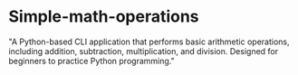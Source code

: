 # Simple-math-operations
"A Python-based CLI application that performs basic arithmetic operations, including addition, subtraction, multiplication, and division. Designed for beginners to practice Python programming."
